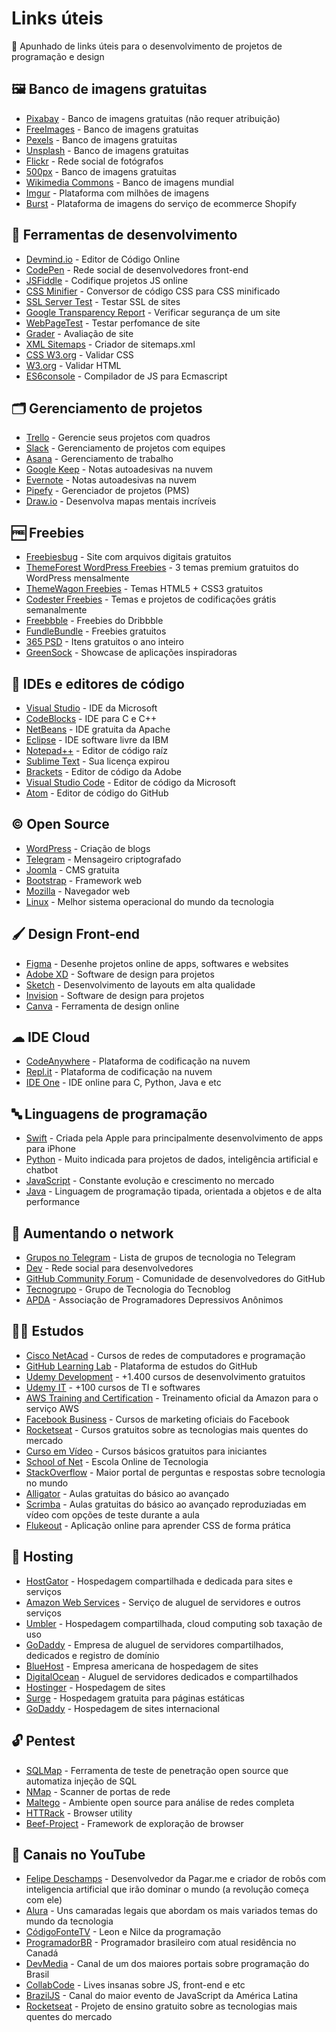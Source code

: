 # Links úteis
📎 Apunhado de links úteis para o desenvolvimento de projetos de programação e design

## 🖼 Banco de imagens gratuitas
* [Pixabay](http://www.pixabay.com) - Banco de imagens gratuitas (não requer atribuição)
* [FreeImages](https://pt.freeimages.com/) - Banco de imagens gratuitas
* [Pexels](https://www.pexels.com/) - Banco de imagens gratuitas
* [Unsplash](https://unsplash.com/) - Banco de imagens gratuitas
* [Flickr](https://flickr.com/) - Rede social de fotógrafos
* [500px](https://500px.com/creativecommons) - Banco de imagens gratuitas
* [Wikimedia Commons](https://commons.wikimedia.org/wiki/Main_Page) - Banco de imagens mundial
* [Imgur](https://imgur.com/) - Plataforma com milhões de imagens
* [Burst](https://pt.shopify.com/burst) - Plataforma de imagens do serviço de ecommerce Shopify

## 🔧 Ferramentas de desenvolvimento
* [Devmind.io](https://devmind.io/) - Editor de Código Online 
* [CodePen](https://codepen.io/) - Rede social de desenvolvedores front-end
* [JSFiddle](https://jsfiddle.net/) - Codifique projetos JS online
* [CSS Minifier](https://cssminifier.com/) - Conversor de código CSS para CSS minificado
* [SSL Server Test](https://www.ssllabs.com/ssltest/) - Testar SSL de sites
* [Google Transparency Report](https://transparencyreport.google.com/safe-browsing/search) - Verificar segurança de um site
* [WebPageTest](https://www.webpagetest.org/) - Testar perfomance de site
* [Grader](https://website.grader.com/) - Avaliação de site
* [XML Sitemaps](https://www.xml-sitemaps.com/) - Criador de sitemaps.xml
* [CSS W3.org](https://jigsaw.w3.org/css-validator/) - Validar CSS
* [W3.org](https://validator.w3.org/) - Validar HTML
* [ES6console](https://es6console.com/) - Compilador de JS para Ecmascript

## 🗂 Gerenciamento de projetos
* [Trello](https://www.trello.com/) - Gerencie seus projetos com quadros
* [Slack](https://slack.com/) - Gerenciamento de projetos com equipes
* [Asana](https://asana.com/pt) - Gerenciamento de trabalho
* [Google Keep](https://keep.google.com/) - Notas autoadesivas na nuvem
* [Evernote](https://evernote.com/intl/pt-br) - Notas autoadesivas na nuvem
* [Pipefy](https://www.pipefy.com/) - Gerenciador de projetos (PMS) 
* [Draw.io](https://www.draw.io/) - Desenvolva mapas mentais incríveis

## 🆓 Freebies
* [Freebiesbug](https://freebiesbug.com/) - Site com arquivos digitais gratuitos
* [ThemeForest WordPress Freebies](https://themeforest.net/free/wordpress-themes) - 3 temas premium gratuitos do WordPress mensalmente
* [ThemeWagon Freebies](https://themewagon.com/theme_tag/free/) - Temas HTML5 + CSS3 gratuitos
* [Codester Freebies](https://www.codester.com/free/) - Temas e projetos de codificações grátis semanalmente
* [Freebbble](http://freebbble.com/) - Freebies do Dribbble
* [FundleBundle](https://www.fundlebundle.net/freebies) - Freebies gratuitos
* [365 PSD](https://pt.365psd.com/) - Itens gratuitos o ano inteiro
* [GreenSock](https://greensock.com/examples-showcases) - Showcase de aplicações inspiradoras

## 📝 IDEs e editores de código
* [Visual Studio](https://visualstudio.microsoft.com/pt-br/vs/) - IDE da Microsoft
* [CodeBlocks](http://www.codeblocks.org/) - IDE para C e C++
* [NetBeans](https://netbeans.org/) - IDE gratuita da Apache
* [Eclipse](https://www.eclipse.org/downloads/) - IDE software livre da IBM
* [Notepad++](https://notepad-plus-plus.org/) - Editor de código raíz 
* [Sublime Text](https://www.sublimetext.com/) - Sua licença expirou
* [Brackets](http://brackets.io/) - Editor de código da Adobe
* [Visual Studio Code](https://code.visualstudio.com/) - Editor de código da Microsoft
* [Atom](https://atom.io/) - Editor de código do GitHub

## © Open Source
* [WordPress](https://wordpress.org/) - Criação de blogs
* [Telegram](https://telegram.org/) - Mensageiro criptografado
* [Joomla](https://www.joomla.org/) - CMS gratuita
* [Bootstrap](https://getbootstrap.com/) - Framework web
* [Mozilla](https://developer.mozilla.org/pt-BR/docs/Mozilla/projetos-do-mozilla-no-github) - Navegador web
* [Linux](https://www.linuxfoundation.org/) - Melhor sistema operacional do mundo da tecnologia

## 🖌 Design Front-end
* [Figma](https://www.figma.com/) - Desenhe projetos online de apps, softwares e websites
* [Adobe XD](https://www.adobe.com/br/products/xd.html) - Software de design para projetos 
* [Sketch](https://www.sketch.com/) - Desenvolvimento de layouts em alta qualidade
* [Invision](https://www.invisionapp.com/) - Software de design para projetos
* [Canva](https://www.canva.com/) - Ferramenta de design online

## ☁ IDE Cloud
* [CodeAnywhere](https://codeanywhere.com/) - Plataforma de codificação na nuvem
* [Repl.it](https://repl.it/) - Plataforma de codificação na nuvem
* [IDE One](https://ideone.com/) - IDE online para C, Python, Java e etc

## 🔤 Linguagens de programação
* [Swift](https://www.apple.com/br/swift/) - Criada pela Apple para principalmente desenvolvimento de apps para iPhone
* [Python](https://www.python.org/) - Muito indicada para projetos de dados, inteligência artificial e chatbot
* [JavaScript](https://developer.mozilla.org/en-US/docs/Web/JavaScript) - Constante evolução e crescimento no mercado
* [Java](https://www.java.com/pt_BR/) - Linguagem de programação tipada, orientada a objetos e de alta performance

## 👥 Aumentando o network
* [Grupos no Telegram](http://listatelegram.github.io/) - Lista de grupos de tecnologia no Telegram
* [Dev](https://dev.to/) - Rede social para desenvolvedores
* [GitHub Community Forum](https://github.community/) - Comunidade de desenvolvedores do GitHub
* [Tecnogrupo](https://www.facebook.com/groups/102474963422805/) - Grupo de Tecnologia do Tecnoblog
* [APDA](https://www.facebook.com/groups/osadpa/) - Associação de Programadores Depressivos Anônimos

## 👨‍🏫 Estudos 
* [Cisco NetAcad](https://www.netacad.com/pt-br) - Cursos de redes de computadores e programação 
* [GitHub Learning Lab](https://lab.github.com/courses) - Plataforma de estudos do GitHub
* [Udemy Development](https://www.udemy.com/courses/development/?price=price-free&sort=popularity) - +1.400 cursos de desenvolvimento gratuitos
* [Udemy IT](https://www.udemy.com/courses/it-and-software/?price=price-free&lang=pt&sort=popularity) - +100 cursos de TI e softwares
* [AWS Training and Certification](https://aws.amazon.com/pt/training/) - Treinamento oficial da Amazon para o serviço AWS
* [Facebook Business](https://pt-br.facebook.com/business/learn/courses) - Cursos de marketing oficiais do Facebook
* [Rocketseat](https://rocketseat.com.br/) - Cursos gratuitos sobre as tecnologias mais quentes do mercado
* [Curso em Vídeo](https://www.cursoemvideo.com/) - Cursos básicos gratuitos para iniciantes
* [School of Net](https://www.schoolofnet.com/) - Escola Online de Tecnologia
* [StackOverflow](https://pt.stackoverflow.com/) - Maior portal de perguntas e respostas sobre tecnologia no mundo
* [Alligator](http://alligator.io) - Aulas gratuitas do básico ao avançado
* [Scrimba](https://scrimba.com) - Aulas gratuitas do básico ao avançado reproduziadas em vídeo com opções de teste durante a aula
* [Flukeout](http://flukeout.github.io/) - Aplicação online para aprender CSS de forma prática

## 🏨 Hosting
* [HostGator](https://www.hostgator.com/) - Hospedagem compartilhada e dedicada para sites e serviços
* [Amazon Web Services](https://aws.amazon.com/pt/) - Serviço de aluguel de servidores e outros serviços
* [Umbler](https://www.umbler.com/br) - Hospedagem compartilhada, cloud computing sob taxação de uso
* [GoDaddy](https://br.godaddy.com/) - Empresa de aluguel de servidores compartilhados, dedicados e registro de domínio
* [BlueHost](https://www.bluehost.com/) - Empresa americana de hospedagem de sites
* [DigitalOcean](https://www.digitalocean.com/) - Aluguel de servidores dedicados e compartilhados
* [Hostinger](https://www.hostinger.com.br/) - Hospedagem de sites
* [Surge](https://surge.sh/) - Hospedagem gratuita para páginas estáticas
* [GoDaddy](https://br.godaddy.com/hosting/web-hosting) - Hospedagem de sites internacional

## 🔓 Pentest
* [SQLMap](http://sqlmap.org/) - Ferramenta de teste de penetração open source que automatiza injeção de SQL
* [NMap](https://nmap.org/) - Scanner de portas de rede
* [Maltego](https://www.paterva.com/) - Ambiente open source para análise de redes completa
* [HTTRack](http://www.httrack.com/) - Browser utility
* [Beef-Project](https://beefproject.com/) - Framework de exploração de browser

## 🎥 Canais no YouTube
* [Felipe Deschamps](https://www.youtube.com/channel/UCU5JicSrEM5A63jkJ2QvGYw) - Desenvolvedor da Pagar.me e criador de robôs com inteligencia artificial que irão dominar o mundo (a revolução começa com ele)
* [Alura](https://www.youtube.com/user/aluracursosonline) - Uns camaradas legais que abordam os mais variados temas do mundo da tecnologia
* [CódigoFonteTV](https://www.youtube.com/user/codigofontetv) - Leon e Nilce da programação
* [ProgramadorBR](https://www.youtube.com/channel/UCrdgeUeCll2QKmqmihIgKBQ) - Programador brasileiro com atual residência no Canadá
* [DevMedia](https://www.youtube.com/channel/UClBrpNsTEFLbZDDMW1xiOaQ) - Canal de um dos maiores portais sobre programação do Brasil
* [CollabCode](https://www.youtube.com/channel/UCVheRLgrk7bOAByaQ0IVolg) - Lives insanas sobre JS, front-end e etc
* [BrazilJS](https://www.youtube.com/user/BrazilJS) - Canal do maior evento de JavaScript da América Latina
* [Rocketseat](https://www.youtube.com/channel/UCSfwM5u0Kce6Cce8_S72olg) - Projeto de ensino gratuito sobre as tecnologias mais quentes do mercado
